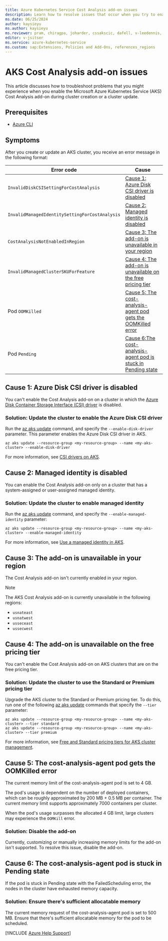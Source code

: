 ```yaml
---
title: Azure Kubernetes Service Cost Analysis add-on issues
description: Learn how to resolve issues that occur when you try to enable the Azure Kubernetes Service (AKS) Cost Analysis add-on.
ms.date: 06/25/2024
author: kaysieyu
ms.author: kaysieyu
ms.reviewer: pram, chiragpa, joharder, cssakscic, dafell, v-leedennis, v-weizhu
editor: v-jsitser
ms.service: azure-kubernetes-service
ms.custom: sap:Extensions, Policies and Add-Ons, references_regions
---
```


# AKS Cost Analysis add-on issues

This article discusses how to troubleshoot problems that you might experience when you enable the Microsoft Azure Kubernetes Service (AKS) Cost Analysis add-on during cluster creation or a cluster update.

## Prerequisites

- [Azure CLI](/cli/azure/install-azure-cli)

## Symptoms

After you create or update an AKS cluster, you receive an error message in the following format:

| Error code | Cause |
|--|--|
| `InvalidDiskCSISettingForCostAnalysis` | [Cause 1: Azure Disk CSI driver is disabled](#cause-1-azure-disk-csi-driver-is-disabled) |
| `InvalidManagedIdentitySettingForCostAnalysis` | [Cause 2: Managed identity is disabled](#cause-2-managed-identity-is-disabled) |
| `CostAnalysisNotEnabledInRegion` | [Cause 3: The add-on is unavailable in your region](#cause-3-the-add-on-is-unavailable-in-your-region) |
| `InvalidManagedClusterSKUForFeature` | [Cause 4: The add-on is unavailable on the free pricing tier](#cause-4-the-add-on-is-unavailable-on-the-free-pricing-tier) |
| Pod `OOMKilled` | [Cause 5: The cost-analysis-agent pod gets the OOMKilled error](#cause-5-the-cost-analysis-agent-pod-gets-the-oomkilled-error) |
| Pod `Pending` | [Cause 6:The cost-analysis-agent pod is stuck in Pending state](#cause-6-the-cost-analysis-agent-pod-is-stuck-in-pending-state) |

## Cause 1: Azure Disk CSI driver is disabled

You can't enable the Cost Analysis add-on on a cluster in which the [Azure Disk Container Storage Interface (CSI) driver](/azure/aks/azure-disk-csi) is disabled.

### Solution: Update the cluster to enable the Azure Disk CSI driver

Run the [az aks update][aks-update] command, and specify the `--enable-disk-driver` parameter. This parameter enables the Azure Disk CSI driver in AKS.

```azurecli
az aks update --resource-group <my-resource-group> --name <my-aks-cluster> --enable-disk-driver
```

For more information, see [CSI drivers on AKS](/azure/aks/csi-storage-drivers).

## Cause 2: Managed identity is disabled

You can enable the Cost Analysis add-on only on a cluster that has a system-assigned or user-assigned managed identity.

### Solution: Update the cluster to enable managed identity

Run the [az aks update][aks-update] command, and specify the `--enable-managed-identity` parameter:

```azurecli
az aks update --resource-group <my-resource-group> --name <my-aks-cluster> --enable-managed-identity
```

For more information, see [Use a managed identity in AKS](/azure/aks/use-managed-identity).

## Cause 3: The add-on is unavailable in your region

The Cost Analysis add-on isn't currently enabled in your region.

> [!NOTE]  
> The AKS Cost Analysis add-on is currently unavailable in the following regions:
>
> - `usnateast`
> - `usnatwest`
> - `usseceast`
> - `ussecwest`


## Cause 4: The add-on is unavailable on the free pricing tier

You can't enable the Cost Analysis add-on on AKS clusters that are on the free pricing tier.

### Solution: Update the cluster to use the Standard or Premium pricing tier

Upgrade the AKS cluster to the Standard or Premium pricing tier. To do this, run one of the following [az aks update][aks-update] commands that specify the `--tier` parameter:

```azurecli
az aks update --resource-group <my-resource-group> --name <my-aks-cluster> --tier standard
az aks update --resource-group <my-resource-group> --name <my-aks-cluster> --tier premium
```

For more information, see [Free and Standard pricing tiers for AKS cluster management](/azure/aks/free-standard-pricing-tiers).

## Cause 5: The cost-analysis-agent pod gets the OOMKilled error

The current memory limit of the cost-analysis-agent pod is set to 4 GB.

The pod's usage is dependent on the number of deployed containers, which can be roughly approximated by 200 MB + 0.5 MB per container. The current memory limit supports approximately 7000 containers per cluster.

When the pod's usage surpasses the allocated 4 GB limit, large clusters may experience the `OOMKill` error.

### Solution: Disable the add-on

Currently, customizing or manually increasing memory limits for the add-on isn't supported. To resolve this issue, disable the add-on.

## Cause 6: The cost-analysis-agent pod is stuck in Pending state

If the pod is stuck in Pending state with the FailedScheduling error, the nodes in the cluster have exhausted memory capacity.

### Solution: Ensure there's sufficient allocatable memory

The current memory request of the cost-analysis-agent pod is set to 500 MB. Ensure that there's sufficient allocatable memory for the pod to be scheduled.

[!INCLUDE [Azure Help Support](../../../includes/azure-help-support.md)]

[aks-update]: /cli/azure/aks#az-aks-update
